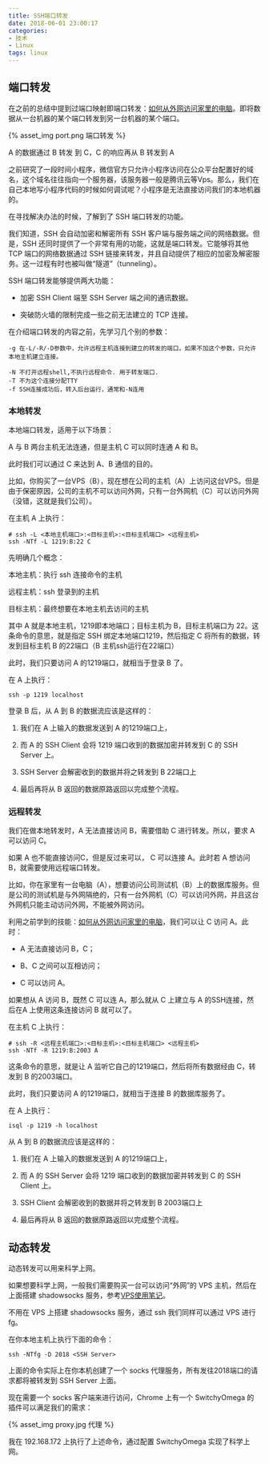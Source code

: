```yaml
---
title: SSH端口转发
date: 2018-06-01 23:00:17
categories: 
- 技术
- Linux
tags: linux
---
```


## 端口转发

在之前的总结中提到过端口映射即端口转发：[如何从外网访问家里的电脑](http://yukai.space/2017/06/05/%E5%A6%82%E4%BD%95%E4%BB%8E%E5%A4%96%E7%BD%91%E8%AE%BF%E9%97%AE%E5%AE%B6%E9%87%8C%E7%9A%84%E7%94%B5%E8%84%91/)。即将数据从一台机器的某个端口转发到另一台机器的某个端口。

{% asset_img port.png 端口转发 %}

A 的数据通过 B 转发 到 C，C 的响应再从 B 转发到 A

<!-- more -->

之前研究了一段时间小程序，微信官方只允许小程序访问在公众平台配置好的域名，这个域名往往指向一个服务器，该服务器一般是腾讯云等Vps。那么，我们在自己本地写小程序代码的时候如何调试呢？小程序是无法直接访问我们的本地机器的。

在寻找解决办法的时候，了解到了 SSH 端口转发的功能。

我们知道，SSH 会自动加密和解密所有 SSH 客户端与服务端之间的网络数据。但是，SSH 还同时提供了一个非常有用的功能，这就是端口转发。它能够将其他 TCP 端口的网络数据通过 SSH 链接来转发，并且自动提供了相应的加密及解密服务。这一过程有时也被叫做“隧道”（tunneling）。

SSH 端口转发能够提供两大功能：

- 加密 SSH Client 端至 SSH Server 端之间的通讯数据。

- 突破防火墙的限制完成一些之前无法建立的 TCP 连接。

在介绍端口转发的内容之前，先学习几个别的参数：

```
-g 在-L/-R/-D参数中，允许远程主机连接到建立的转发的端口，如果不加这个参数，只允许本地主机建立连接。

-N 不打开远程shell,不执行远程命令. 用于转发端口.
-T 不为这个连接分配TTY
-f SSH连接成功后，转入后台运行，通常和-N连用
```

### 本地转发

本地端口转发，适用于以下场景：

A 与 B 两台主机无法连通，但是主机 C 可以同时连通 A 和 B。

此时我们可以通过 C 来达到 A、B 通信的目的。

比如，你购买了一台VPS（B），现在想在公司的主机（A）上访问这台VPS。但是由于保密原因，公司的主机不可以访问外网，只有一台外网机（C）可以访问外网（没错，这就是我们公司）。

在主机 A 上执行：

```
# ssh -L <本地主机端口>:<目标主机>:<目标主机端口> <远程主机>
ssh -NTf -L 1219:B:22 C
```

先明确几个概念：

本地主机：执行 ssh 连接命令的主机

远程主机：ssh 登录到的主机

目标主机：最终想要在本地主机去访问的主机

其中 A 就是本地主机，1219即本地端口；目标主机为 B，目标主机端口为 22。这条命令的意思，就是指定 SSH 绑定本地端口1219，然后指定 C 将所有的数据，转发到目标主机 B 的22端口（B 主机ssh运行在22端口）

此时，我们只要访问 A 的1219端口，就相当于登录 B 了。

在 A 上执行：

```
ssh -p 1219 localhost
```

登录 B 后，从 A 到 B 的数据流应该是这样的：

1. 我们在 A 上输入的数据发送到 A 的1219端口上，

2. 而 A 的 SSH Client 会将 1219 端口收到的数据加密并转发到 C 的 SSH Server 上。

3. SSH Server 会解密收到的数据并将之转发到 B 22端口上

4. 最后再将从 B 返回的数据原路返回以完成整个流程。

### 远程转发

我们在做本地转发时，A 无法直接访问 B，需要借助 C 进行转发。所以，要求 A 可以访问 C。

如果 A 也不能直接访问C，但是反过来可以， C 可以连接 A。此时若 A 想访问 B，就需要使用远程端口转发。

比如，你在家里有一台电脑（A），想要访问公司测试机（B）上的数据库服务。但是公司的测试机是与外网隔绝的，只有一台外网机（C）可以访问外网，并且这台外网机只能主动访问外网，不能被外网访问。

利用之前学到的技能：[如何从外网访问家里的电脑](http://yukai.space/2017/06/05/%E5%A6%82%E4%BD%95%E4%BB%8E%E5%A4%96%E7%BD%91%E8%AE%BF%E9%97%AE%E5%AE%B6%E9%87%8C%E7%9A%84%E7%94%B5%E8%84%91/)，我们可以让 C 访问 A。此时：

- A 无法直接访问 B，C；

- B、C 之间可以互相访问；

- C 可以访问 A。

如果想从 A 访问 B，既然 C 可以连 A，那么就从 C 上建立与 A 的SSH连接，然后在A 上使用这条连接访问 B 就可以了。

在主机 C 上执行：

```
# ssh -R <远程主机端口>:<目标主机>:<目标主机端口> <远程主机>
ssh -NTf -R 1219:B:2003 A
```

这条命令的意思，就是让 A 监听它自己的1219端口，然后将所有数据经由 C，转发到 B 的2003端口。

此时，我们只要访问 A 的1219端口，就相当于连接 B 的数据库服务了。

在 A 上执行：

```
isql -p 1219 -h localhost
```

从 A 到 B 的数据流应该是这样的：

1. 我们在 A 上输入的数据发送到 A 的1219端口上，

2. 而 A 的 SSH Server 会将 1219 端口收到的数据加密并转发到 C 的 SSH Client 上。

3. SSH Client 会解密收到的数据并将之转发到 B 2003端口上

4. 最后再将从 B 返回的数据原路返回以完成整个流程。

## 动态转发

动态转发可以用来科学上网。

如果想要科学上网，一般我们需要购买一台可以访问“外网”的 VPS 主机，然后在上面搭建 shadowsocks 服务，参考[VPS使用笔记](http://yukai.space/2017/02/07/Vps%E4%BD%BF%E7%94%A8%E7%AC%94%E8%AE%B0/)。

不用在 VPS 上搭建 shadowsocks 服务，通过 ssh 我们同样可以通过 VPS 进行 fg。

在你本地主机上执行下面的命令：

```
ssh -NTfg -D 2018 <SSH Server>
```

上面的命令实际上在你本机创建了一个 socks 代理服务，所有发往2018端口的请求都将被转发到 SSH Server 上面。

现在需要一个 socks 客户端来进行访问，Chrome 上有一个 SwitchyOmega 的插件可以满足我们的需求：

{% asset_img proxy.jpg 代理 %}

我在 192.168.172 上执行了上述命令，通过配置 SwitchyOmega 实现了科学上网。
